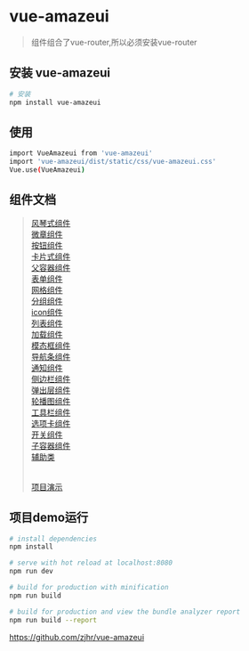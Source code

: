 
# vue-amazeui

>组件组合了vue-router,所以必须安装vue-router<br> 


## 安装 vue-amazeui

``` bash
# 安装
npm install vue-amazeui
```
## 使用
``` bash
import VueAmazeui from 'vue-amazeui'
import 'vue-amazeui/dist/static/css/vue-amazeui.css'
Vue.use(VueAmazeui)
```

## 组件文档
><a href="https://github.com/zjhr/vue-amazeui/tree/master/src/components/accordion">风琴式组件</a><br> 
><a href="https://github.com/zjhr/vue-amazeui/tree/master/src/components/badge">微章组件</a><br> 
><a href="https://github.com/zjhr/vue-amazeui/tree/master/src/components/button">按钮组件</a><br> 
><a href="https://github.com/zjhr/vue-amazeui/tree/master/src/components/card">卡片式组件</a><br> 
><a href="https://github.com/zjhr/vue-amazeui/tree/master/src/components/container">父容器组件</a><br> 
><a href="https://github.com/zjhr/vue-amazeui/tree/master/src/components/form">表单组件</a><br> 
><a href="https://github.com/zjhr/vue-amazeui/tree/master/src/components/grid">网格组件</a><br> 
><a href="https://github.com/zjhr/vue-amazeui/tree/master/src/components/group">分组组件</a><br> 
><a href="https://github.com/zjhr/vue-amazeui/tree/master/src/components/icon">icon组件</a><br> 
><a href="https://github.com/zjhr/vue-amazeui/tree/master/src/components/list">列表组件</a><br> 
><a href="https://github.com/zjhr/vue-amazeui/tree/master/src/components/loader">加载组件</a><br> 
><a href="https://github.com/zjhr/vue-amazeui/tree/master/src/components/modal">模态框组件</a><br> 
><a href="https://github.com/zjhr/vue-amazeui/tree/master/src/components/navbar">导航条组件</a><br> 
><a href="https://github.com/zjhr/vue-amazeui/tree/master/src/components/notification">通知组件</a><br> 
><a href="https://github.com/zjhr/vue-amazeui/tree/master/src/components/offcanvas">侧边栏组件</a><br> 
><a href="https://github.com/zjhr/vue-amazeui/tree/master/src/components/popover">弹出层组件</a><br> 
><a href="https://github.com/zjhr/vue-amazeui/tree/master/src/components/slider">轮播图组件</a><br> 
><a href="https://github.com/zjhr/vue-amazeui/tree/master/src/components/tabbar">工具栏组件</a><br> 
><a href="https://github.com/zjhr/vue-amazeui/tree/master/src/components/tabs">选项卡组件</a><br> 
><a href="https://github.com/zjhr/vue-amazeui/tree/master/src/components/vueSwitch">开关组件</a><br> 
><a href="https://github.com/zjhr/vue-amazeui/tree/master/src/components/vueview">子容器组件</a><br> 
><a href="https://github.com/zjhr/vue-amazeui/tree/master/src/components/utility">辅助类</a><br><br><br>
><a href="https://zjhr.github.io/vue-amazeui-demo/">项目演示</a>

## 项目demo运行

``` bash
# install dependencies
npm install

# serve with hot reload at localhost:8080
npm run dev

# build for production with minification
npm run build

# build for production and view the bundle analyzer report
npm run build --report
```
https://github.com/zjhr/vue-amazeui

